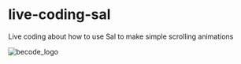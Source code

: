 # live-coding-sal
Live coding about how to use Sal to make simple scrolling animations 

![becode_logo](https://user-images.githubusercontent.com/18186452/46286624-1692b800-c580-11e8-923c-859142304639.jpg)
